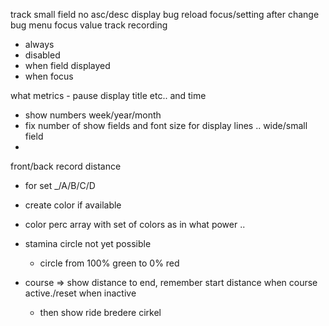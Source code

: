 track small field no asc/desc display
bug reload focus/setting after change
bug menu focus value
track recording
- always
- disabled
- when field displayed
- when focus


what metrics - pause display title etc.. and time


- show numbers week/year/month
- fix number of show fields and font size for display lines .. wide/small field
- 
front/back record distance
- for set _/A/B/C/D





- create color if available
- color perc array with set of colors as in what power ..
- stamina circle not yet possible
  - circle from 100% green to 0% red
- course => show distance to end, remember start distance when course active./reset when inactive
  - then show ride bredere cirkel
